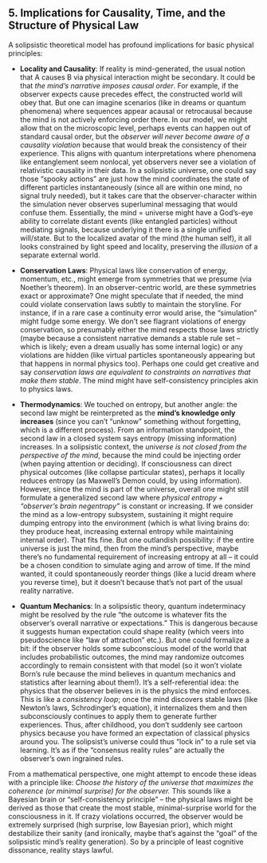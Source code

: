 ## 5. Implications for Causality, Time, and the Structure of Physical Law

A solipsistic theoretical model has profound implications for basic physical principles:

* **Locality and Causality**: If reality is mind-generated, the usual notion that A causes B via physical interaction might be secondary. It could be that *the mind’s narrative imposes causal order*. For example, if the observer expects cause precedes effect, the constructed world will obey that. But one can imagine scenarios (like in dreams or quantum phenomena) where sequences appear acausal or retrocausal because the mind is not actively enforcing order there. In our model, we might allow that on the microscopic level, perhaps events can happen out of standard causal order, but the *observer will never become aware of a causality violation* because that would break the consistency of their experience. This aligns with quantum interpretations where phenomena like entanglement seem nonlocal, yet observers never see a violation of relativistic causality in their data. In a solipsistic universe, one could say those “spooky actions” are just how the mind coordinates the state of different particles instantaneously (since all are within one mind, no signal truly needed), but it takes care that the observer-character within the simulation never observes superluminal messaging that would confuse them. Essentially, the mind = universe might have a God’s-eye ability to correlate distant events (like entangled particles) without mediating signals, because underlying it there is a single unified will/state. But to the localized avatar of the mind (the human self), it all looks constrained by light speed and locality, preserving the *illusion* of a separate external world.

* **Conservation Laws**: Physical laws like conservation of energy, momentum, etc., might emerge from symmetries that we presume (via Noether’s theorem). In an observer-centric world, are these symmetries exact or approximate? One might speculate that if needed, the mind could violate conservation laws subtly to maintain the storyline. For instance, if in a rare case a continuity error would arise, the “simulation” might fudge some energy. We don’t see flagrant violations of energy conservation, so presumably either the mind respects those laws strictly (maybe because a consistent narrative demands a stable rule set – which is likely; even a dream usually has some internal logic) or any violations are hidden (like virtual particles spontaneously appearing but that happens in normal physics too). Perhaps one could get creative and say *conservation laws are equivalent to constraints on narratives that make them stable*. The mind might have self-consistency principles akin to physics laws.

* **Thermodynamics**: We touched on entropy, but another angle: the second law might be reinterpreted as the **mind’s knowledge only increases** (since you can’t “unknow” something without forgetting, which is a different process). From an information standpoint, the second law in a closed system says entropy (missing information) increases. In a solipsistic context, the *universe is not closed from the perspective of the mind*, because the mind could be injecting order (when paying attention or deciding). If consciousness can direct physical outcomes (like collapse particular states), perhaps it locally reduces entropy (as Maxwell’s Demon could, by using information). However, since the mind is part of the universe, overall one might still formulate a generalized second law where *physical entropy + “observer’s brain negentropy”* is constant or increasing. If we consider the mind as a low-entropy subsystem, sustaining it might require dumping entropy into the environment (which is what living brains do: they produce heat, increasing external entropy while maintaining internal order). That fits fine. But one outlandish possibility: if the entire universe is just the mind, then from the mind’s perspective, maybe there’s no fundamental requirement of increasing entropy at all – it could be a chosen condition to simulate aging and arrow of time. If the mind wanted, it could spontaneously reorder things (like a lucid dream where you reverse time), but it doesn’t because that’s not part of the usual reality narrative.

* **Quantum Mechanics**: In a solipsistic theory, quantum indeterminacy might be resolved by the rule “the outcome is whatever fits the observer’s overall narrative or expectations.” This is dangerous because it suggests human expectation could shape reality (which veers into pseudoscience like “law of attraction” etc.). But one could formalize a bit: if the observer holds some subconscious model of the world that includes probabilistic outcomes, the mind may randomize outcomes accordingly to remain consistent with that model (so it won’t violate Born’s rule because the mind believes in quantum mechanics and statistics after learning about them!). It’s a self-referential idea: the physics that the observer believes in is the physics the mind enforces. This is like a *consistency loop*; once the mind discovers stable laws (like Newton’s laws, Schrodinger’s equation), it internalizes them and then subconsciously continues to apply them to generate further experiences. Thus, after childhood, you don’t suddenly see cartoon physics because you have formed an expectation of classical physics around you. The solipsist’s universe could thus “lock in” to a rule set via learning. It’s as if the “consensus reality rules” are actually the observer’s own ingrained rules.

From a mathematical perspective, one might attempt to encode these ideas with a principle like: *Choose the history of the universe that maximizes the coherence (or minimal surprise) for the observer.* This sounds like a Bayesian brain or “self-consistency principle” – the physical laws might be derived as those that create the most stable, minimal-surprise world for the consciousness in it. If crazy violations occurred, the observer would be extremely surprised (high surprise, low Bayesian prior), which might destabilize their sanity (and ironically, maybe that’s against the “goal” of the solipsistic mind’s reality generation). So by a principle of least cognitive dissonance, reality stays lawful.

